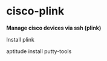 cisco-plink
===========

<b>Manage cisco devices via ssh (plink)</b>

<p>Install plink</p>
<p>aptitude install putty-tools</p>

